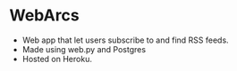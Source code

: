 # WebArcs

* Web app that let users subscribe to and find RSS feeds.
* Made using web.py and Postgres
* Hosted on Heroku.
